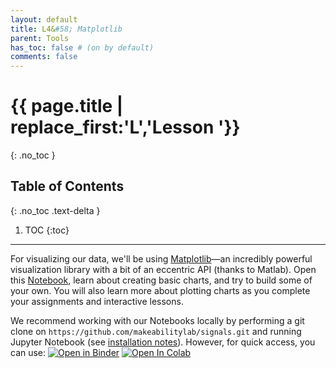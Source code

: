 ```yaml
---
layout: default
title: L4&#58; Matplotlib
parent: Tools
has_toc: false # (on by default)
comments: false
---
```


# {{ page.title | replace_first:'L','Lesson '}}
{: .no_toc }

## Table of Contents
{: .no_toc .text-delta }

1. TOC
{:toc}
---

For visualizing our data, we'll be using [Matplotlib](https://matplotlib.org/)—an incredibly powerful visualization library with a bit of an eccentric API (thanks to Matlab). Open this [Notebook](https://github.com/makeabilitylab/signals/blob/master/Tutorials/IntroToMatplotlib.ipynb), learn about creating basic charts, and try to build some of your own. You will also learn more about plotting charts as you complete your assignments and interactive lessons.

We recommend working with our Notebooks locally by performing a git clone on `https://github.com/makeabilitylab/signals.git` and running Jupyter Notebook (see [installation notes](jupyter-notebook.md)). However, for quick access, you can use:
[![Open in Binder](https://mybinder.org/badge_logo.svg)](https://mybinder.org/v2/gh/makeabilitylab/signals/master?filepath=Tutorials%2FIntroToMatplotlib.ipynb) [![Open In Colab](https://colab.research.google.com/assets/colab-badge.svg)](https://colab.research.google.com/github/makeabilitylab/signals/blob/master/Tutorials/IntroToMatplotlib.ipynb)